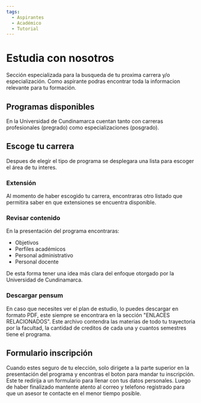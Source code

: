 ```yaml
---
tags:
  - Aspirantes
  - Académico
  - Tutorial
---
```


# Estudia con nosotros

Sección especializada para la busqueda de tu proxima carrera y/o especialización. Como aspirante podras encontrar toda la informacion relevante para tu formación.

## Programas disponibles

En la Universidad de Cundinamarca cuentan tanto con carreras profesionales (pregrado) como especializaciones (posgrado).

## Escoge tu carrera

Despues de elegir el tipo de programa se desplegara una lista para escoger el área de tu interes.

### Extensión

Al momento de haber escogido tu carrera, encontraras otro listado que permitira saber en que extensiones se encuentra disponible.

### Revisar contenido

En la presentación del programa encontraras:

- Objetivos
- Perfiles académicos
- Personal administrativo
- Personal docente

De esta forma tener una idea más clara del enfoque otorgado por la Universidad de Cundinamarca.

### Descargar pensum

En caso que necesites ver el plan de estudio, lo puedes descargar en formato PDF, este siempre se encontrara en la sección "ENLACES RELACIONADOS". Este archivo contendra las materias de todo tu trayectoria por la facultad, la cantidad de creditos de cada una y cuantos semestres tiene el programa.

## Formulario inscripción

Cuando estes seguro de tu elección, solo dirigete a la parte superior en la presentación del programa y encontras el boton para mandar tu inscripción. Este te redirija a un formulario para llenar con tus datos personales. Luego de haber finalizado mantente atento al correo y telefono registrado para que un asesor te contacte en el menor tiempo posible.

